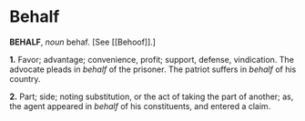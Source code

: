 # Behalf

**BEHALF**, _noun_ behaf. \[See [[Behoof]].\]

**1.** Favor; advantage; convenience, profit; support, defense, vindication. The advocate pleads in _behalf_ of the prisoner. The patriot suffers in _behalf_ of his country.

**2.** Part; side; noting substitution, or the act of taking the part of another; as, the agent appeared in _behalf_ of his constituents, and entered a claim.